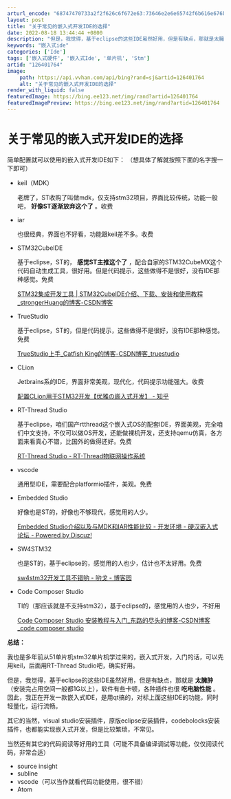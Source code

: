 ```yaml
---
arturl_encode: "68747470733a2f2f626c6f672e63:73646e2e6e65742f6b616e676b616e676c686238383030382f:61727469636c652f64657461696c732f313236343031373634"
layout: post
title: "关于常见的嵌入式开发IDE的选择"
date: 2022-08-18 13:44:44 +0800
description: "但是，我觉得，基于eclipse的这些IDE虽然好用，但是有缺点，那就是太臃肿（安装完占用空间一般都"
keywords: "嵌入式ide"
categories: ['Ide']
tags: ['嵌入式硬件', '嵌入式Ide', '单片机', 'Stm']
artid: "126401764"
image:
    path: https://api.vvhan.com/api/bing?rand=sj&artid=126401764
    alt: "关于常见的嵌入式开发IDE的选择"
render_with_liquid: false
featuredImage: https://bing.ee123.net/img/rand?artid=126401764
featuredImagePreview: https://bing.ee123.net/img/rand?artid=126401764
---
```


# 关于常见的嵌入式开发IDE的选择

简单配置就可以使用的嵌入式开发IDE如下： （想具体了解就按照下面的名字搜一下即可）

* keil（MDK）
    
  老牌了，ST收购了叫做mdk，仅支持stm32项目，界面比较传统，功能一般吧，
  **好像ST逐渐放弃这个了**
  。收费
* iar
    
  也很经典，界面也不好看，功能跟keil差不多。收费
* STM32CubeIDE
    
  基于eclipse，ST的，
  **感觉ST主推这个了**
  ，配合自家的STM32CubeMX这个代码自动生成工具，很好用。但是代码提示，这些做得不是很好，没有IDE那种感觉。免费
    
  [STM32集成开发工具 | STM32CubeIDE介绍、下载、安装和使用教程\_strongerHuang的博客-CSDN博客](https://blog.csdn.net/ybhuangfugui/article/details/122852411 "STM32集成开发工具 | STM32CubeIDE介绍、下载、安装和使用教程_strongerHuang的博客-CSDN博客")
* TrueStudio
    
  基于eclipse，ST的，但是代码提示，这些做得不是很好，没有IDE那种感觉。免费
    
  [TrueStudio上手\_Catfish King的博客-CSDN博客\_truestudio](https://blog.csdn.net/congpo2125/article/details/86549614 "TrueStudio上手_Catfish King的博客-CSDN博客_truestudio")
* CLion
    
  Jetbrains系的IDE，界面非常美观，现代化，代码提示功能强大。收费
    
  [配置CLion用于STM32开发【优雅の嵌入式开发】 - 知乎](https://zhuanlan.zhihu.com/p/145801160 "配置CLion用于STM32开发【优雅の嵌入式开发】 - 知乎")
* RT-Thread Studio
    
  基于eclipse，咱们国产rtthread这个嵌入式OS的配套IDE，界面美观，完全咱们中文支持，不仅可以做OS开发，还能做裸机开发，还支持qemu仿真，各方面来看真心不错，比国外的做得还好。免费
    
  [RT-Thread Studio - RT-Thread物联网操作系统](https://www.rt-thread.org/page/studio.html "RT-Thread Studio - RT-Thread物联网操作系统")
* vscode
    
  通用型IDE，需要配合platformio插件，美观。免费
* Embedded Studio
    
  好像也是ST的，好像也不够现代，感觉用的人少。
    
  [Embedded Studio介绍以及与MDK和IAR性能比较 - 开发环境 - 硬汉嵌入式论坛 - Powered by Discuz!](https://www.armbbs.cn/forum.php?mod=viewthread&tid=89140 "Embedded Studio介绍以及与MDK和IAR性能比较 - 开发环境 -  硬汉嵌入式论坛 -  Powered by Discuz!")
* SW4STM32
    
  也是ST的，基于eclipse的，感觉用的人也少，估计也不太好用。免费
    
  [sw4stm32开发工具不错哟 - 哟戈 - 博客园](https://www.cnblogs.com/djjh/p/sw4stm32.html "sw4stm32开发工具不错哟 - 哟戈 - 博客园")
* Code Composer Studio
    
  TI的（那应该就是不支持stm32），基于eclipse的，感觉用的人也少，不好用
    
  [Code Composer Studio 安装教程与入门\_东路的尽头的博客-CSDN博客\_code composer studio](https://blog.csdn.net/qq_41892825/article/details/105880630 "Code Composer Studio 安装教程与入门_东路的尽头的博客-CSDN博客_code composer studio")

**总结：**

我也是多年前从51单片机stm32单片机学过来的，嵌入式开发，入门的话，可以先用keil，后面用RT-Thread Studio吧，确实好用。

但是，我觉得，基于eclipse的这些IDE虽然好用，但是有缺点，那就是
**太臃肿**
（安装完占用空间一般都1G以上），软件有些卡顿，各种插件也很
**吃电脑性能**
。因此，我正在开发一款嵌入式IDE，是用qt搞的，对标上面这些IDE的功能，同时轻量化，运行流畅。

其它的当然，visual studio安装插件，原版eclipse安装插件，codebolocks安装插件，也都能实现嵌入式开发，但是比较繁琐，不常见。

当然还有其它的代码阅读等好用的工具（可能不具备编译调试等功能，仅仅阅读代码，非常合适）

* source insight
* subline
* vscode（可以当作就看代码功能使用，很不错）
* Atom